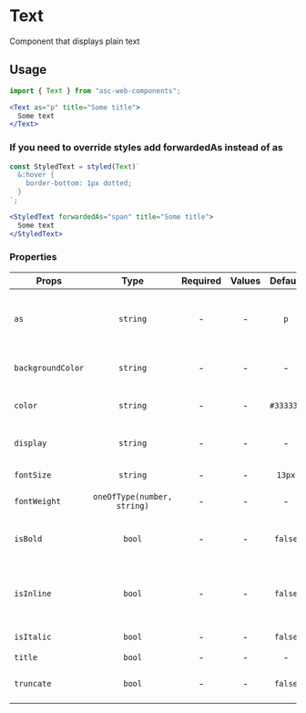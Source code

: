 # Text

Component that displays plain text

## Usage

```js
import { Text } from "asc-web-components";
```

```jsx
<Text as="p" title="Some title">
  Some text
</Text>
```

### If you need to override styles add forwardedAs instead of as

```js
const StyledText = styled(Text)`
  &:hover {
    border-bottom: 1px dotted;
  }
`;
```

```jsx
<StyledText forwardedAs="span" title="Some title">
  Some text
</StyledText>
```

### Properties

| Props             |            Type             | Required | Values |  Default  | Description                                        |
| ----------------- | :-------------------------: | :------: | :----: | :-------: | -------------------------------------------------- |
| `as`              |          `string`           |    -     |   -    |    `p`    | Sets the tag through which to render the component |
| `backgroundColor` |          `string`           |    -     |   -    |     -     | Sets background color                              |
| `color`           |          `string`           |    -     |   -    | `#333333` | Specifies the text color                           |
| `display`         |          `string`           |    -     |   -    |     -     | Sets the 'display' property                        |
| `fontSize`        |          `string`           |    -     |   -    |   `13px`  | Sets the font size                                 |
| `fontWeight`      | `oneOfType(number, string)` |    -     |   -    |     -     | Sets the font weight                               |
| `isBold`          |           `bool`            |    -     |   -    |  `false`  | Sets font weight value ​​to bold                     |
| `isInline`        |           `bool`            |    -     |   -    |  `false`  | Sets the 'display: inline-block' property          |
| `isItalic`        |           `bool`            |    -     |   -    |  `false`  | Sets the font style                                |
| `title`           |           `bool`            |    -     |   -    |     -     | Title                                              |
| `truncate`        |           `bool`            |    -     |   -    |  `false`  | Disables word wrapping                             |
